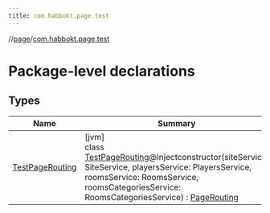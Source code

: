 ```yaml
---
title: com.habbokt.page.test
---
```

//[page](../../index.html)/[com.habbokt.page.test](index.html)



# Package-level declarations



## Types


| Name | Summary |
|---|---|
| [TestPageRouting](-test-page-routing/index.html) | [jvm]<br>class [TestPageRouting](-test-page-routing/index.html)@Injectconstructor(siteService: SiteService, playersService: PlayersService, roomsService: RoomsService, roomsCategoriesService: RoomsCategoriesService) : [PageRouting](../com.habbokt.page/-page-routing/index.html) |

